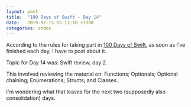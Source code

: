 ```yaml
---
layout: post
title:  "100 Days of Swift - Day 14"
date:   2019-02-15 15:11:18 +1300
categories: ohdos
---
```

According to the rules for taking part in [100 Days of Swift](https://www.hackingwithswift.com/100), as soon as I've finished each day, I have to post about it.

Topic for Day 14 was: Swift review, day 2.

This involved reviewing the material on: Functions; Optionals; Optional chaining; Enumerations; Structs; and Classes.

I'm wondering what that leaves for the next two (supposedly also consolidation) days.
